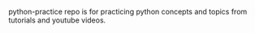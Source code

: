 python-practice repo is for practicing python concepts and topics from tutorials and youtube videos.
